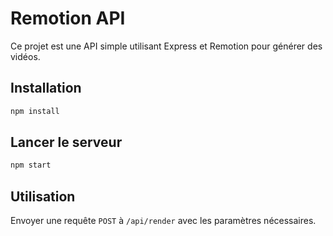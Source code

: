 # Remotion API

Ce projet est une API simple utilisant Express et Remotion pour générer des vidéos.

## Installation

```sh
npm install
```

## Lancer le serveur

```sh
npm start
```

## Utilisation

Envoyer une requête `POST` à `/api/render` avec les paramètres nécessaires.
